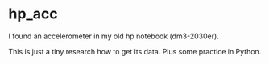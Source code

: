 # hp_acc
I found an accelerometer in my old hp notebook (dm3-2030er).

This is just a tiny research how to get its data. Plus some practice in Python.
